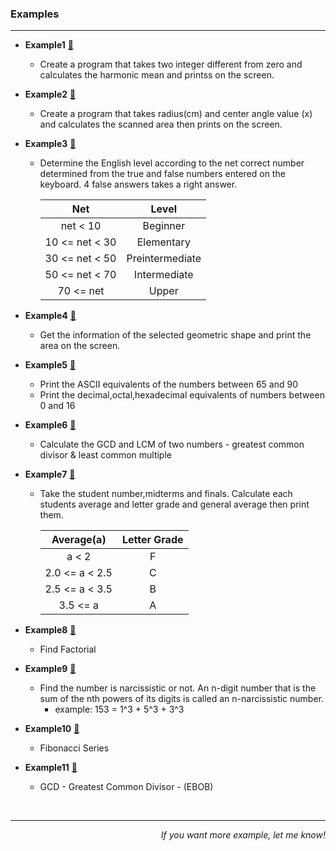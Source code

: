 ### **Examples** 
----
* **Example1**   [:paw_prints:](https://github.com/sucremad/CProgrammingLanguage/blob/main/C1/example1.c)
    * Create a program that takes two integer different from zero and calculates the harmonic mean and printss on the screen.
* **Example2**  [:paw_prints:](https://github.com/sucremad/CProgrammingLanguage/blob/main/C1/example2.c)
  * Create a program that takes radius(cm) and center angle value (x) and calculates the scanned area then prints on the screen.
* __Example3__ [:paw_prints:](https://github.com/sucremad/CProgrammingLanguage/blob/main/C2/example1.c)
  * Determine the English level according to the net correct number determined from the true and false numbers entered on the keyboard. 4 false answers takes a right answer.



     | Net | Level |
     | :-: | :-: |
     | net < 10 | Beginner |
     | 10 <= net < 30 | Elementary |
     | 30 <= net < 50 | Preintermediate |
     | 50 <= net < 70 | Intermediate |
     | 70 <= net | Upper |


* __Example4__  [:paw_prints:](https://github.com/sucremad/CProgrammingLanguage/blob/main/C2/example2.c)
  * Get the information of the selected geometric shape and print the area on the screen.

* **Example5** [:paw_prints:](https://github.com/sucremad/CProgrammingLanguage/blob/main/C3/example1.c) <br/> 
  * Print the ASCII equivalents of the numbers between 65 and 90 <br/> 
  * Print the decimal,octal,hexadecimal equivalents of numbers between 0 and 16
* **Example6** [:paw_prints:](https://github.com/sucremad/CProgrammingLanguage/blob/main/C3/example2.c) <br/> 
  * Calculate the GCD and LCM of two numbers - 	greatest common divisor & 	least common multiple
* **Example7**  [:paw_prints:](https://github.com/sucremad/CProgrammingLanguage/blob/main/C3/example3.c)
  * Take the student number,midterms and finals. Calculate each students average and letter grade and general average then print them.
  
       | Average(a) | Letter Grade |
     | :-: | :-: |
     | a < 2 | F |
     | 2.0 <= a < 2.5 | C |
     | 2.5 <= a < 3.5 | B |
     |  3.5 <= a  | A |
     
     
* **Example8**   [:paw_prints:](https://github.com/sucremad/CProgrammingLanguage/blob/main/C4/example1.c) <br/> 
  * Find Factorial <br/> 
* **Example9**   [:paw_prints:](https://github.com/sucremad/CProgrammingLanguage/blob/main/C4/example2.c) <br/>
  * Find the number is narcissistic or not. An n-digit number that is the sum of the nth powers of its digits is called an n-narcissistic number.
    * example: 153 = 1^3 + 5^3 + 3^3
    
* **Example10** [:paw_prints:](https://github.com/sucremad/CProgrammingLanguage/blob/main/C5/example1.c)   
  * Fibonacci Series
* **Example11** [:paw_prints:](https://github.com/sucremad/CProgrammingLanguage/blob/main/C5/example2.c)  
  * GCD - Greatest Common Divisor - (EBOB)
 <br/>

 ------
     
<p align='right'><i>If you want more example, let me know!</i></p>
